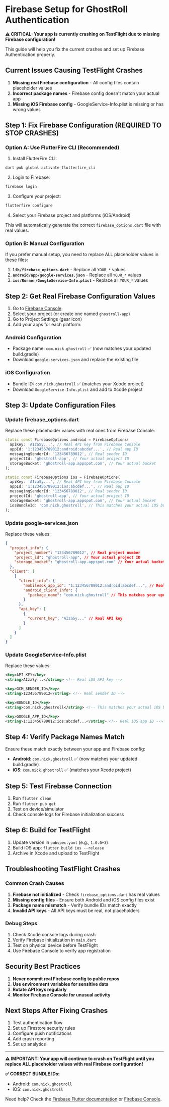 # Firebase Setup for GhostRoll Authentication

**⚠️ CRITICAL: Your app is currently crashing on TestFlight due to missing Firebase configuration!**

This guide will help you fix the current crashes and set up Firebase Authentication properly.

## Current Issues Causing TestFlight Crashes

1. **Missing real Firebase configuration** - All config files contain placeholder values
2. **Incorrect package names** - Firebase config doesn't match your actual app
3. **Missing iOS Firebase config** - GoogleService-Info.plist is missing or has wrong values

## Step 1: Fix Firebase Configuration (REQUIRED TO STOP CRASHES)

### Option A: Use FlutterFire CLI (Recommended)

1. Install FlutterFire CLI:
```bash
dart pub global activate flutterfire_cli
```

2. Login to Firebase:
```bash
firebase login
```

3. Configure your project:
```bash
flutterfire configure
```

4. Select your Firebase project and platforms (iOS/Android)

This will automatically generate the correct `firebase_options.dart` file with real values.

### Option B: Manual Configuration

If you prefer manual setup, you need to replace ALL placeholder values in these files:

1. **`lib/firebase_options.dart`** - Replace all `YOUR_*` values
2. **`android/app/google-services.json`** - Replace all `YOUR_*` values  
3. **`ios/Runner/GoogleService-Info.plist`** - Replace all `YOUR_*` values

## Step 2: Get Real Firebase Configuration Values

1. Go to [Firebase Console](https://console.firebase.google.com/)
2. Select your project (or create one named `ghostroll-app`)
3. Go to Project Settings (gear icon)
4. Add your apps for each platform:

### Android Configuration
- Package name: `com.nick.ghostroll` ✅ (now matches your updated build.gradle)
- Download `google-services.json` and replace the existing file

### iOS Configuration  
- Bundle ID: `com.nick.ghostroll` ✅ (matches your Xcode project)
- Download `GoogleService-Info.plist` and add to Xcode project

## Step 3: Update Configuration Files

### Update firebase_options.dart
Replace these placeholder values with real ones from Firebase Console:

```dart
static const FirebaseOptions android = FirebaseOptions(
  apiKey: 'AIzaSy...', // Real API key from Firebase Console
  appId: '1:123456789012:android:abcdef...', // Real app ID
  messagingSenderId: '123456789012', // Real sender ID
  projectId: 'ghostroll-app', // Your actual project ID
  storageBucket: 'ghostroll-app.appspot.com', // Your actual bucket
);

static const FirebaseOptions ios = FirebaseOptions(
  apiKey: 'AIzaSy...', // Real API key from Firebase Console
  appId: '1:123456789012:ios:abcdef...', // Real app ID
  messagingSenderId: '123456789012', // Real sender ID
  projectId: 'ghostroll-app', // Your actual project ID
  storageBucket: 'ghostroll-app.appspot.com', // Your actual bucket
  iosBundleId: 'com.nick.ghostroll', // This matches your actual iOS bundle ID
);
```

### Update google-services.json
Replace these values:

```json
{
  "project_info": {
    "project_number": "123456789012", // Real project number
    "project_id": "ghostroll-app", // Your actual project ID
    "storage_bucket": "ghostroll-app.appspot.com" // Your actual bucket
  },
  "client": [
    {
      "client_info": {
        "mobilesdk_app_id": "1:123456789012:android:abcdef...", // Real app ID
        "android_client_info": {
          "package_name": "com.nick.ghostroll" // This matches your updated package name
        }
      },
      "api_key": [
        {
          "current_key": "AIzaSy..." // Real API key
        }
      ]
    }
  ]
}
```

### Update GoogleService-Info.plist
Replace these values:

```xml
<key>API_KEY</key>
<string>AIzaSy...</string> <!-- Real iOS API key -->

<key>GCM_SENDER_ID</key>
<string>123456789012</string> <!-- Real sender ID -->

<key>BUNDLE_ID</key>
<string>com.nick.ghostroll</string> <!-- This matches your actual iOS bundle ID -->

<key>GOOGLE_APP_ID</key>
<string>1:123456789012:ios:abcdef...</string> <!-- Real iOS app ID -->
```

## Step 4: Verify Package Names Match

Ensure these match exactly between your app and Firebase config:

- **Android**: `com.nick.ghostroll` ✅ (now matches your updated build.gradle)
- **iOS**: `com.nick.ghostroll` ✅ (matches your Xcode project)

## Step 5: Test Firebase Connection

1. Run `flutter clean`
2. Run `flutter pub get`
3. Test on device/simulator
4. Check console logs for Firebase initialization success

## Step 6: Build for TestFlight

1. Update version in `pubspec.yaml` (e.g., `1.0.0+3`)
2. Build iOS app: `flutter build ios --release`
3. Archive in Xcode and upload to TestFlight

## Troubleshooting TestFlight Crashes

### Common Crash Causes
1. **Firebase not initialized** - Check `firebase_options.dart` has real values
2. **Missing config files** - Ensure both Android and iOS config files exist
3. **Package name mismatch** - Verify bundle IDs match exactly
4. **Invalid API keys** - All API keys must be real, not placeholders

### Debug Steps
1. Check Xcode console logs during crash
2. Verify Firebase initialization in `main.dart`
3. Test on physical device before TestFlight
4. Use Firebase Console to verify app registration

## Security Best Practices

1. **Never commit real Firebase config to public repos**
2. **Use environment variables for sensitive data**
3. **Rotate API keys regularly**
4. **Monitor Firebase Console for unusual activity**

## Next Steps After Fixing Crashes

1. Test authentication flow
2. Set up Firestore security rules
3. Configure push notifications
4. Add crash reporting
5. Set up analytics

---

**⚠️ IMPORTANT: Your app will continue to crash on TestFlight until you replace ALL placeholder values with real Firebase configuration!**

**✅ CORRECT BUNDLE IDs:**
- Android: `com.nick.ghostroll`
- iOS: `com.nick.ghostroll`

Need help? Check the [Firebase Flutter documentation](https://firebase.flutter.dev/) or [Firebase Console](https://console.firebase.google.com/). 